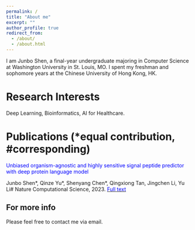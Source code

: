 ```yaml
---
permalink: /
title: "About me"
excerpt: ""
author_profile: true
redirect_from: 
  - /about/
  - /about.html
---
```


I am Junbo Shen, a final-year undergraduate majoring in Computer Science at Washington University in St. Louis, MO. I spent my freshman and sophomore years at the Chinese University of Hong Kong, HK.

Research Interests
======
Deep Learning, Bioinformatics, AI for Healthcare.

Publications (*equal contribution, #corresponding)
======
<span style="color:blue;">Unbiased organism-agnostic and highly sensitive signal peptide predictor with deep protein language model </span>

Junbo Shen*, Qinze Yu*, Shenyang Chen*, Qingxiong Tan, Jingchen Li, Yu Li#  Nature Computational Science, 2023. [<span style="color:blue;">Full text </span>](https://rdcu.be/dtupB)

For more info
------
Please feel free to contact me via email.
